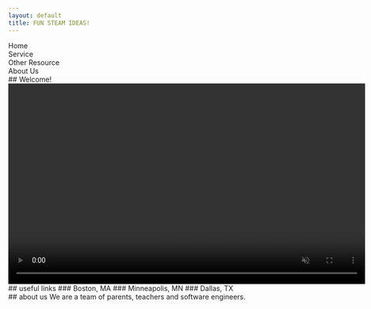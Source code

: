 ```yaml
---
layout: default
title: FUN STEAM IDEAS!
---
```


<div class="tabs">
    <div class="tab-title active" data-target="home-panel">Home</div>
    <div class="tab-title" data-target="service-panel">Service</div>
    <div class="tab-title" data-target="resource-panel">Other Resource</div>
    <div class="tab-title" data-target="about-panel">About Us</div>
</div>

<div class="tab-content">
  <div id="home-panel">
    ## Welcome!
    <video width="720" height="405" controls muted="" autoplay="" loop="false">
    <source src="media/intro_video_short.mp4" type="video/mp4">
    </video>
  </div>

  <div class="tab-panel" id="service-panel">
  </div>

  <div class="tab-panel" id="resource-panel">
    ## useful links
      ### Boston, MA
      ### Minneapolis, MN
      ### Dallas, TX
  </div>

  <div class="tab-panel" id="about-panel">
    ## about us
    We are a team of parents, teachers and software engineers. 
  </div>
  
</div>
